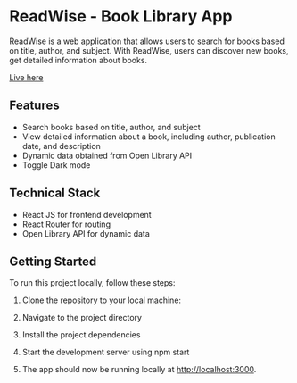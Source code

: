 # ReadWise - Book Library App

ReadWise is a web application that allows users to search for books based on title, author, and subject. With ReadWise, users can discover new books, get detailed information about books.

<a href='https://readwise-book-library-app-sm.netlify.app/'>Live here </a>

## Features

- Search books based on title, author, and subject
- View detailed information about a book, including author, publication date, and description
- Dynamic data obtained from Open Library API
- Toggle Dark mode

## Technical Stack

- React JS for frontend development
- React Router for routing
- Open Library API for dynamic data

## Getting Started

To run this project locally, follow these steps:

1. Clone the repository to your local machine:

2. Navigate to the project directory

3. Install the project dependencies

4. Start the development server using npm start

5. The app should now be running locally at [http://localhost:3000](http://localhost:3000).
